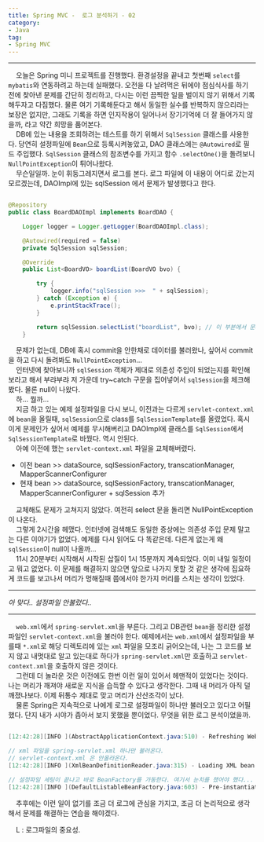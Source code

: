 ```yaml
---
title: Spring MVC -  로그 분석하기 - 02
category:
- Java
tag:
- Spring MVC
---
```


<hr/>

&nbsp;&nbsp;&nbsp;&nbsp;오늘은 Spring 미니 프로젝트를 진행했다. 환경설정을 끝내고 첫번째 `select`를 `mybatis`와 연동하려고 하는데 실패했다. 오전을 다 날려먹은 뒤에야 점심식사를 하기 전에 찾아낸 문제를 간단히 정리하고, 다시는 이런 끔찍한 일을 벌이지 않기 위해서 기록해두자고 다짐했다. 물론 여기 기록해둔다고 해서 동일한 실수를 반복하지 않으리라는 보장은 없지만, 그래도 기록을 하면 인지작용이 일어나서 장기기억에 더 잘 들어가지 않을까, 라고 약간 희망을 품어본다.  
&nbsp;&nbsp;&nbsp;&nbsp;DB에 있는 내용을 조회하려는 테스트를 하기 위해서 `SqlSession` 클래스를 사용한다. 당연히 설정파일에 `Bean`으로 등록시켜놓았고, DAO 클래스에는 `@Autowired`로 필드 주입했다. `SqlSession` 클래스의 참조변수를 가지고 함수 `.selectOne()`을 돌려보니 `NullPointException`이 튀어나왔다.  
&nbsp;&nbsp;&nbsp;&nbsp;무슨일일까. 눈이 휘둥그레지면서 로그를 본다. 로그 파일에 이 내용이 어디로 갔는지 모르겠는데, DAOImpl에 있는 sqlSession 에서 문제가 발생했다고 한다.

```java

@Repository
public class BoardDAOImpl implements BoardDAO {

	Logger logger = Logger.getLogger(BoardDAOImpl.class);

	@Autowired(required = false)
	private SqlSession sqlSession;

	@Override
	public List<BoardVO> boardList(BoardVO bvo) {

		try {
			logger.info("sqlSession >>>  " + sqlSession);
		} catch (Exception e) {
			e.printStackTrace();
		}

		return sqlSession.selectList("boardList", bvo); // 이 부분에서 문제가 발생했었다.
	}

```
&nbsp;&nbsp;&nbsp;&nbsp;문제가 없는데, DB에 혹시 commit을 안한채로 데이터를 불러왔나, 싶어서 commit을 하고 다시 돌려봐도 `NullPointException`...  
&nbsp;&nbsp;&nbsp;&nbsp;인터넷에 찾아보니까 `sqlSession` 객체가 제대로 의존성 주입이 되었는지를 확인해보라고 해서 부랴부랴 저 가운데 try~catch 구문을 집어넣어서 `sqlSession`을 체크해봤다. 물론 null이 나왔다.  
&nbsp;&nbsp;&nbsp;&nbsp;하... 뭘까...  
&nbsp;&nbsp;&nbsp;&nbsp;지금 하고 있는 예제 설정파일을 다시 보니, 이전과는 다르게 `servlet-context.xml`에 `bean`을 올릴때, `sqlSession`으로 class를 `SqlSessionTemplate`를 올렸었다. 혹시 이게 문제인가 싶어서 예제를 무시해버리고 DAOImpl에 클래스를 `SqlSession`에서 `SqlSessionTemplate`로 바꿨다. 역시 안된다.  
&nbsp;&nbsp;&nbsp;&nbsp;아예 이전에 했는 `servlet-context.xml` 파일을 교체해버렸다.

- 이전 bean >> dataSource, sqlSessionFactory, transcationManager, MapperScannerConfigurer
- 현재 bean >> dataSource, sqlSessionFactory, transcationManager, MapperScannerConfigurer + sqlSession 추가

&nbsp;&nbsp;&nbsp;&nbsp;교체해도 문제가 고쳐지지 않았다. 여전히 select 문을 돌리면 NullPointException이 나온다.  
&nbsp;&nbsp;&nbsp;&nbsp;그렇게 2시간을 헤맸다. 인터넷에 검색해도 동일한 증상에는 의존성 주입 문제 말고는 다른 이야기가 없었다. 예제를 다시 읽어도 다 똑같은데. 다른게 없는게 왜 `sqlSession`이 null이 나올까...  
&nbsp;&nbsp;&nbsp;&nbsp;11시 20분부터 시작해서 시작된 삽질이 1시 15분까지 계속되었다. 이미 내일 일정이고 뭐고 없었다. 이 문제를 해결하지 않으면 앞으로 나가지 못할 것 같은 생각에 집요하게 코드를 보고나서 머리가 멍해질때 쯤에서야 한가지 머리를 스치는 생각이 있었다.  

<hr/>

_아 맞다.. 설정파일 안불렀다.._

<hr/>

&nbsp;&nbsp;&nbsp;&nbsp;`web.xml`에서 `spring-servlet.xml`을 부른다. 그리고 DB관련 `bean`을 정리한 설정파일인 `servlet-context.xml`을 불러야 한다. 예제에서는 `web.xml`에서 설정파일을 부를때 `*.xml`로 해당 디렉토리에 있는 `xml` 파일을 모조리 긁어오는데, 나는 그 코드를 보지 않고 내멋대로 알고 있는대로 하다가 `spring-servlet.xml`만 호출하고 `servlet-context.xml`을 호출하지 않은 것이다.  
&nbsp;&nbsp;&nbsp;&nbsp;그런데 더 놀라운 것은 이전에도 한번 이런 일이 있어서 헤맨적이 있었다는 것이다. 나는 머리가 깨져야 새로운 지식을 습득할 수 있다고 생각한다. 그때 내 머리가 아직 덜 깨졌나보다. 이제 뒤통수 제대로 맞고 머리가 산산조각이 났다.  
&nbsp;&nbsp;&nbsp;&nbsp;물론 Spring은 지속적으로 나에게 로그로 설정파일이 하나만 불러오고 있다고 어필했다. 단지 내가 시야가 좁아서 보지 못했을 뿐이었다. 무엇을 위한 로그 분석이었을까.  

```java

[12:42:28][INFO ](AbstractApplicationContext.java:510) - Refreshing WebApplicationContext for namespace 'spring-servlet': startup date [Mon Jan 18 12:42:28 KST 2021]; root of context hierarchy

// xml 파일을 spring-servlet.xml 하나만 불러온다.
// servlet-context.xml 은 안올라온다.
[12:42:28][INFO ](XmlBeanDefinitionReader.java:315) - Loading XML bean definitions from ServletContext resource [/WEB-INF/spring-servlet.xml]

// 설정파일 세팅이 끝나고 바로 BeanFactory를 가동한다. 여기서 눈치를 챘어야 했다...
[12:42:28][INFO ](DefaultListableBeanFactory.java:603) - Pre-instantiating singletons in org.springframework.beans.factory.support.DefaultListableBeanFactory@46f0cffd: defining beans [org.springframework.context.annotation.internalConfigurationAnnotationProcessor,org.springframework.context.annotation.internalAutowiredAnnotationProcessor,org.springframework.context.annotation.internalRequiredAnnotationProcessor,org.springframework.context.annotation.internalCommonAnnotationProcessor,mvcContentNegotiationManager,org.springframework.web.servlet.mvc.method.annotation.RequestMappingHandlerMapping#0,org.springframework.format.support.FormattingConversionServiceFactoryBean#0,org.springframework.web.servlet.mvc.method.annotation.RequestMappingHandlerAdapter#0,org.springframework.web.servlet.handler.MappedInterceptor#0,org.springframework.web.servlet.mvc.method.annotation.ExceptionHandlerExceptionResolver#0,org.springframework.web.servlet.mvc.annotation.ResponseStatusExceptionResolver#0,org.springframework.web.servle
```

&nbsp;&nbsp;&nbsp;&nbsp;추후에는 이런 일이 없기를 조금 더 로그에 관심을 가지고, 조금 더 논리적으로 생각해서 문제를 해결하는 연습을 해야겠다.

&nbsp;&nbsp;&nbsp;&nbsp;L : 로그파일의 중요성.